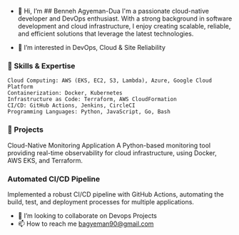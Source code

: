 - 👋 Hi, I’m ## Benneh Agyeman-Dua
  I'm a passionate cloud-native developer and DevOps enthusiast. With a strong background in software development and cloud infrastructure, I enjoy creating 
  scalable, reliable, and efficient solutions that leverage the latest technologies.
  
- 👀 I’m interested in DevOps, Cloud & Site Reliability
### 🔧 Skills & Expertise
    Cloud Computing: AWS (EKS, EC2, S3, Lambda), Azure, Google Cloud Platform
    Containerization: Docker, Kubernetes
    Infrastructure as Code: Terraform, AWS CloudFormation
    CI/CD: GitHub Actions, Jenkins, CircleCI
    Programming Languages: Python, JavaScript, Go, Bash

### 🌟 Projects
Cloud-Native Monitoring Application
A Python-based monitoring tool providing real-time observability for cloud infrastructure, using Docker, AWS EKS, and Terraform.

### Automated CI/CD Pipeline
Implemented a robust CI/CD pipeline with GitHub Actions, automating the build, test, and deployment processes for multiple applications.
- 💞️ I’m looking to collaborate on Devops Projects
- 📫 How to reach me bagyeman90@gmail.com
  

<!---
bagyeman90/bagyeman90 is a ✨ special ✨ repository because its `README.md` (this file) appears on your GitHub profile.
You can click the Preview link to take a look at your changes.
--->






